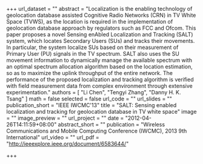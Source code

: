 +++
url_dataset = ""
abstract = "Localization is the enabling technology of geolocation database assisted Cognitive Radio Networks (CRN) in TV White Space (TVWS), as the location is required in the implementation of geolocation database approach by regulators such as FCC and Ofcom. This paper proposes a novel Sensing enAbled Localization and Tracking (SALT) system, which locates Secondary Users (SUs) and tracks their movements. In particular, the system localize SUs based on their measurement of Primary User (PU) signals in the TV spectrum. SALT also uses the SU movement information to dynamically manage the available spectrum with an optimal spectrum allocation algorithm based on the location estimation, so as to maximize the uplink throughput of the entire network. The performance of the proposed localization and tracking algorithm is verified with field measurement data from complex environment through extensive experimentation."
authors = [
  "Li Chen", "Tengyi Zhang", "Danny H. K. Tsang"
]
math = false
selected = false
url_code = ""
url_slides = ""
publication_short = "IEEE IWCMC'13"
title = "SALT: Sensing enabled localization and tracking for geolocation database in TV white space"
image = ""
image_preview = ""
url_project = ""
date = "2012-04-26T14:11:59+08:00"
abstract_short = ""
publication = "Wireless Communications and Mobile Computing Conference (IWCMC), 2013 9th International"
url_video = ""
url_pdf = "http://ieeexplore.ieee.org/document/6583644/"

+++
